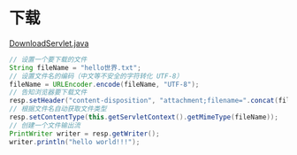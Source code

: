 # 下载

[DownloadServlet.java](src/main/java/org/lzn/servlet/DownloadServlet.java)

```java
// 设置一个要下载的文件
String fileName = "hello世界.txt";
// 设置文件名的编码（中文等不安全的字符转化 UTF-8）
fileName = URLEncoder.encode(fileName, "UTF-8");
// 告知浏览器要下载文件
resp.setHeader("content-disposition", "attachment;filename=".concat(fileName));
// 根据文件名自动获取文件类型
resp.setContentType(this.getServletContext().getMimeType(fileName));
// 创建一个文件输出流
PrintWriter writer = resp.getWriter();
writer.println("hello world!!!");
```

